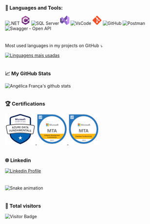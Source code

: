 ### 🚀 Languages and Tools:

<div align="left">
<img height="30" src="https://www.vectorlogo.zone/logos/dotnet/dotnet-icon.svg" title=".NET" alt=".NET" />
<img height="30" src="https://raw.githubusercontent.com/devicons/devicon/master/icons/csharp/csharp-original.svg" title="C#" alt="C#" />
<img width="30" height="30" src="https://github.com/angelicafranca94/angelicafranca94/blob/main/blob/logos/microsoft-sql-server.png" title="SQL Server" alt="SQL Server"/>
<img height="30" src="https://github.com/angelicafranca94/angelicafranca/blob/main/blob/logos/Microsoft_Visual_Studio_2022.png" title="VisualStudio" alt="VisualStudio" />
<img height="30" src="https://www.vectorlogo.zone/logos/visualstudio_code/visualstudio_code-icon.svg" title="VsCode" alt="VsCode">
<img height="30" width="30" src="https://raw.githubusercontent.com/devicons/devicon/master/icons/git/git-original.svg" alt="Git" title="Git"/>
<img height="30" src="https://www.vectorlogo.zone/logos/github/github-icon.svg" title="GitHub" alt="GitHub">
<img width="30" height="30" src="https://www.vectorlogo.zone/logos/getpostman/getpostman-icon.svg" title="Postman" alt="Postman" />
<img width="30" height="30" src="https://www.vectorlogo.zone/logos/openapis/openapis-icon.svg" title="Swagger - Open API" alt="Swagger - Open API" />
</div>

 #
 
<p> Most used languages in my projects on GitHub ⤵ </p></b></summary>

[![Linguagens mais usadas](https://github-readme-stats.vercel.app/api/top-langs/?username=angelicafranca94)](https://github.com/anuraghazra/github-readme-stats)

#

### 📈 My GitHub Stats </b></summary>
![Angélica França's github stats](https://github-readme-stats.vercel.app/api?username=angelicafranca94&show_icons=true&theme=dracula)

 #

 ### 🏆 Certifications</b></summary>
<div align="left">
<a href="https://www.credly.com/earner/earned/badge/a3253688-a851-47d3-8cfd-964cd5774d56">
<img height="100" src="https://github.com/angelicafranca94/angelicafranca/blob/main/blob/logos/azure-data-fundamentals-600x600.png" title="Azure Data Fundamentals-DP900" alt="Azure Data Fundamentals-DP900" /></code>
</a>

<a href="https://www.credly.com/earner/earned/badge/e0c62a81-ee7b-424f-951b-8db385e8da1d">
<img height="100" src="https://github.com/angelicafranca94/angelicafranca/blob/main/blob/logos/MTA-Software_Development_Fundamentals-600x600.png" title="MTA: Software Development Fundamentals" alt="MTA: Software Development Fundamentals" /></code>
</a>

<a href="https://www.credly.com/earner/earned/badge/ee0ca66d-31eb-4722-ad42-328a4286b207">
<img height="100" src="https://github.com/angelicafranca94/angelicafranca/blob/main/blob/logos/MTA-Database_Fundamentals-600x600.png" title="MTA: Database Fundamentals" alt="MTA: Database Fundamentals" /></code>
</a>

</div>

#

### 🌐 Linkedin</b></summary>
<a href="https://www.linkedin.com/in/angelicafranca1994/">
<img height="60" src="https://www.vectorlogo.zone/logos/linkedin/linkedin-icon.svg" title="Linkedin Profile" alt="Linkedin Profile" /></code>
</a>

#

![Snake animation](https://github.com/angelicafranca94/angelicafranca94/blob/main/blob/output/github-contribution-grid-snake.svg)


#

### 🚪 Total visitors</b></summary>

![Visitor Badge](https://visitor-badge.laobi.icu/badge?page_id=angelicafranca94.angelicafranca94)
